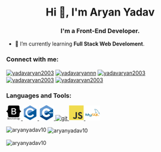 <h1 align="center">Hi 👋, I'm Aryan Yadav</h1>
<h3 align="center">I'm a Front-End Developer.</h3>

- 🌱 I’m currently learning **Full Stack Web Develoment**.

<h3 align="left">Connect with me:</h3>
<p align="left">
<a href="https://linkedin.com/in/yadavaryan2003" target="blank"><img align="center" src="https://raw.githubusercontent.com/rahuldkjain/github-profile-readme-generator/master/src/images/icons/Social/linked-in-alt.svg" alt="yadavaryan2003" height="30" width="40" /></a>
<a href="https://instagram.com/yadavaryannn" target="blank"><img align="center" src="https://raw.githubusercontent.com/rahuldkjain/github-profile-readme-generator/master/src/images/icons/Social/instagram.svg" alt="yadavaryannn" height="30" width="40" /></a>
<a href="https://www.hackerrank.com/yadavaryan2003" target="blank"><img align="center" src="https://raw.githubusercontent.com/rahuldkjain/github-profile-readme-generator/master/src/images/icons/Social/hackerrank.svg" alt="yadavaryan2003" height="30" width="40" /></a>
<a href="https://www.leetcode.com/yadavaryan2003" target="blank"><img align="center" src="https://raw.githubusercontent.com/rahuldkjain/github-profile-readme-generator/master/src/images/icons/Social/leet-code.svg" alt="yadavaryan2003" height="30" width="40" /></a>
<a href="https://auth.geeksforgeeks.org/user/yadavaryan2003" target="blank"><img align="center" src="https://raw.githubusercontent.com/rahuldkjain/github-profile-readme-generator/master/src/images/icons/Social/geeks-for-geeks.svg" alt="yadavaryan2003" height="30" width="40" /></a>
</p>

<h3 align="left">Languages and Tools:</h3>
<p align="left"> <a href="https://getbootstrap.com" target="_blank" rel="noreferrer"> <img src="https://raw.githubusercontent.com/devicons/devicon/master/icons/bootstrap/bootstrap-plain-wordmark.svg" alt="bootstrap" width="40" height="40"/> </a> <a href="https://www.cprogramming.com/" target="_blank" rel="noreferrer"> <img src="https://raw.githubusercontent.com/devicons/devicon/master/icons/c/c-original.svg" alt="c" width="40" height="40"/> </a> <a href="https://www.w3schools.com/cpp/" target="_blank" rel="noreferrer"> <img src="https://raw.githubusercontent.com/devicons/devicon/master/icons/cplusplus/cplusplus-original.svg" alt="cplusplus" width="40" height="40"/> </a> <a href="https://git-scm.com/" target="_blank" rel="noreferrer"> <img src="https://www.vectorlogo.zone/logos/git-scm/git-scm-icon.svg" alt="git" width="40" height="40"/> </a> <a href="https://developer.mozilla.org/en-US/docs/Web/JavaScript" target="_blank" rel="noreferrer"> <img src="https://raw.githubusercontent.com/devicons/devicon/master/icons/javascript/javascript-original.svg" alt="javascript" width="40" height="40"/> </a> <a href="https://www.mysql.com/" target="_blank" rel="noreferrer"> <img src="https://raw.githubusercontent.com/devicons/devicon/master/icons/mysql/mysql-original-wordmark.svg" alt="mysql" width="40" height="40"/> </a> </p>

<p><img align="left" src="https://github-readme-stats.vercel.app/api/top-langs?username=aryanyadav10&show_icons=true&locale=en&layout=compact" alt="aryanyadav10" /></p>

<p>&nbsp;<img align="center" src="https://github-readme-stats.vercel.app/api?username=aryanyadav10&show_icons=true&locale=en" alt="aryanyadav10" /></p>

<p><img align="center" src="https://github-readme-streak-stats.herokuapp.com/?user=aryanyadav10&" alt="aryanyadav10" /></p>
